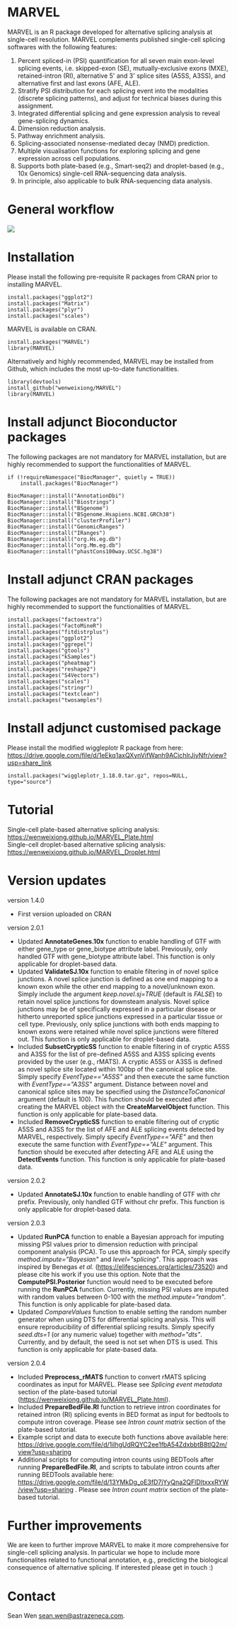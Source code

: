 # MARVEL
MARVEL is an R package developed for alternative splicing analysis at single-cell resolution. MARVEL complements published single-cell splicing softwares with the following features:
1. Percent spliced-in (PSI) quantification for all seven main exon-level splicing events, i.e. skipped-exon (SE), mutually-exclusive exons (MXE), retained-intron (RI), alternative 5' and 3' splice sites (A5SS, A3SS), and alternative first and last exons (AFE, ALE).
2. Stratify PSI distribution for each splicing event into the modalities (discrete splicing patterns), and adjust for technical biases during this assignment.
3. Integrated differential splicing and gene expression analysis to reveal gene-splicing dynamics.
4. Dimension reduction analysis.
5. Pathway enrichment analysis.
6. Splicing-associated nonsense-mediated decay (NMD) prediction.
7. Multiple visualisation functions for exploring splicing and gene expression across cell populations.
8. Supports both plate-based (e.g., Smart-seq2) and droplet-based (e.g., 10x Genomics) single-cell RNA-sequencing data analysis. 
9. In principle, also applicable to bulk RNA-sequencing data analysis.

# General workflow
![](inst/extdata/figures/Cover_Figure.png)


# Installation
Please install the following pre-requisite R packages from CRAN prior to installing MARVEL.
```
install.packages("ggplot2")
install.packages("Matrix")
install.packages("plyr")
install.packages("scales")
```

MARVEL is available on CRAN.
```
install.packages("MARVEL")
library(MARVEL)
```

Alternatively and highly recommended, MARVEL may be installed from Github, which includes the most up-to-date functionalities.
```
library(devtools)
install_github("wenweixiong/MARVEL")
library(MARVEL)
```

# Install adjunct Bioconductor packages
The following packages are not mandatory for MARVEL installation, but are highly recommended to support the functionalities of MARVEL.
```
if (!requireNamespace("BiocManager", quietly = TRUE))
    install.packages("BiocManager")

BiocManager::install("AnnotationDbi")
BiocManager::install("Biostrings")
BiocManager::install("BSgenome")
BiocManager::install("BSgenome.Hsapiens.NCBI.GRCh38")
BiocManager::install("clusterProfiler")
BiocManager::install("GenomicRanges")
BiocManager::install("IRanges")
BiocManager::install("org.Hs.eg.db")
BiocManager::install("org.Mm.eg.db")
BiocManager::install("phastCons100way.UCSC.hg38")
```
 
# Install adjunct CRAN packages
The following packages are not mandatory for MARVEL installation, but are highly recommended to support the functionalities of MARVEL.
```
install.packages("factoextra")
install.packages("FactoMineR")
install.packages("fitdistrplus")
install.packages("ggplot2")
install.packages("ggrepel")
install.packages("gtools")
install.packages("kSamples")
install.packages("pheatmap")
install.packages("reshape2")
install.packages("S4Vectors")
install.packages("scales")
install.packages("stringr")
install.packages("textclean")
install.packages("twosamples")
```

# Install adjunct customised package
Please install the modified wiggleplotr R package from here: https://drive.google.com/file/d/1eEkq1axQXynVifWanh9ACichIrJjyNfr/view?usp=share_link
```
install.packages("wiggleplotr_1.18.0.tar.gz", repos=NULL, type="source")
```

# Tutorial
Single-cell plate-based alternative splicing analysis: https://wenweixiong.github.io/MARVEL_Plate.html  
Single-cell droplet-based alternative splicing analysis: https://wenweixiong.github.io/MARVEL_Droplet.html

# Version updates
version 1.4.0
- First version uploaded on CRAN

version 2.0.1
- Updated **AnnotateGenes.10x** function to enable handling of GTF with either gene_type or gene_biotype attribute label. Previously, only handled GTF with gene_biotype attribute label. This function is only applicable for droplet-based data.
- Updated **ValidateSJ.10x**  function to enable filtering in of novel splice junctions. A novel splice junction is defined as one end mapping to a known exon while the other end mapping to a novel/unknown exon. Simply include the argument *keep.novel.sj=TRUE* (default is *FALSE*) to retain novel splice junctions for downsteam analysis. Novel splice junctions may be of specifically expressed in a particular disease or hitherto unreported splice junctions expressed in a particular tissue or cell type. Previously, only splice junctions with both ends mapping to known exons were retained while novel splice junctions were filtered out. This function is only applicable for droplet-based data.
- Included **SubsetCrypticSS** function to enable filtering in of cryptic A5SS and A3SS for the list of pre-defined A5SS and A3SS splicing events provided by the user (e.g., rMATS). A cryptic A5SS or A3SS is defined as novel splice site located within 100bp of the canonical splice site. Simply specify *EventType=="A5SS"* and then execute the same function with *EventType=="A3SS"* argument. Distance between novel and canonical splice sites may be specified using the *DistanceToCanonical* argument (default is 100). This function should be executed after creating the MARVEL object with the **CreateMarvelObject** function. This function is only applicable for plate-based data.
- Included **RemoveCrypticSS** function to enable filtering out of cryptic A5SS and A3SS for the list of AFE and ALE splicing events detected by MARVEL, respectively.  Simply specify *EventType=="AFE"* and then execute the same function with *EventType=="ALE"* argument. This function should be executed after detecting AFE and ALE using the **DetectEvents** function. This function is only applicable for plate-based data.

version 2.0.2
- Updated **AnnotateSJ.10x** function to enable handling of GTF with chr prefix. Previously, only handled GTF without chr prefix. This function is only applicable for droplet-based data.

version 2.0.3
- Updated **RunPCA** function to enable a Bayesian approach for imputing missing PSI values prior to dimension reduction with principal component analysis (PCA). To use this approach for PCA, simply specify  *method.impute="Bayesian"* and *level="splicing"*. This approach was inspired by Benegas *et al.* (https://elifesciences.org/articles/73520) and please cite his work if you use this option. Note that the **ComputePSI.Posterior** function would need to be executed before running the **RunPCA** function. Currently, missing PSI values are imputed with random values between 0-100 with the *method.impute="random"*. This function is only applicable for plate-based data.
- Updated *CompareValues* function to enable setting the random number generator when using DTS for differential splicing analysis. This will ensure reproducibility of differential splicing results. Simply specify *seed.dts=1* (or any numeric value) together with *method="dts"*. Currently, and by default, the seed is not set when DTS is used. This function is only applicable for plate-based data.

version 2.0.4
- Included **Preprocess_rMATS** function to convert rMATS splicing coordinates as input for MARVEL. Please see *Splicing event metadata* section of the plate-based tutorial (https://wenweixiong.github.io/MARVEL_Plate.html).
- Included **PrepareBedFile.RI** function to retrieve intron coordinates for retained intron (RI) splicing events in BED format as input for bedtools to compute intron coverage. Please see *Intron count matrix* section of the plate-based tutorial.
- Example script and data to execute both functions above available here: https://drive.google.com/file/d/1ilhgUdRQYC2ee1fbA54ZdxbbtB8tlQ2m/view?usp=sharing
- Additional scripts for computing intron counts using BEDTools after running **PrepareBedFile.RI**, and scripts to tabulate intron counts after running BEDTools available here: https://drive.google.com/file/d/13YMkDg_oE3fD7jYyQna2QFlDltxxxRYW/view?usp=sharing . Please see *Intron count matrix* section of the plate-based tutorial.

# Further improvements
We are keen to further improve MARVEL to make it more comprehensive for single-cell splicing analysis. In particular we hope to include more functionalites related to functional annotation, e.g., predicting the biological consequence of alternative splicing. If interested please get in touch :)

# Contact
Sean Wen <sean.wen@astrazeneca.com>. 
